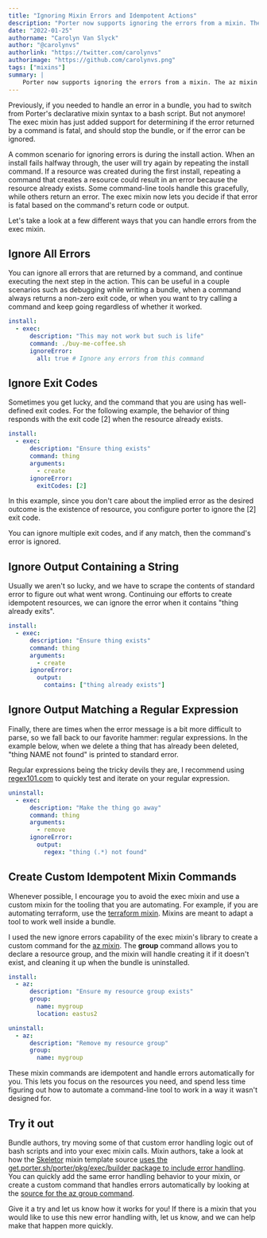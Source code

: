 ```yaml
---
title: "Ignoring Mixin Errors and Idempotent Actions"
description: "Porter now supports ignoring the errors from a mixin. The az mixin takes advantage of this new feature to manage resource groups."
date: "2022-01-25"
authorname: "Carolyn Van Slyck"
author: "@carolynvs"
authorlink: "https://twitter.com/carolynvs"
authorimage: "https://github.com/carolynvs.png"
tags: ["mixins"]
summary: |
    Porter now supports ignoring the errors from a mixin. The az mixin takes advantage of this new feature to manage resource groups.
---
```


Previously, if you needed to handle an error in a bundle, you had to switch from Porter's declarative mixin syntax to a bash script.
But not anymore! The exec mixin has just added support for determining if the error returned by a command is fatal, and should stop the bundle, or if the error can be ignored. 

A common scenario for ignoring errors is during the install action.
When an install fails halfway through, the user will try again by repeating the install command.
If a resource was created during the first install, repeating a command that creates a resource could result in an error because the resource already exists.
Some command-line tools handle this gracefully, while others return an error.
The exec mixin now lets you decide if that error is fatal based on the command's return code or output.

Let's take a look at a few different ways that you can handle errors from the exec mixin.

## Ignore All Errors

You can ignore all errors that are returned by a command, and continue executing the next step in the action.
This can be useful in a couple scenarios such as debugging while writing a bundle, when a command always returns a non-zero exit code, or when you want to try calling a command and keep going regardless of whether it worked.

```yaml
install:
  - exec:
      description: "This may not work but such is life"
      command: ./buy-me-coffee.sh
      ignoreError:
        all: true # Ignore any errors from this command
```

## Ignore Exit Codes

Sometimes you get lucky, and the command that you are using has well-defined exit codes.
For the following example, the behavior of thing responds with the exit code [2] when the resource already exists.

```yaml
install:
  - exec:
      description: "Ensure thing exists"
      command: thing
      arguments:
        - create
      ignoreError:
        exitCodes: [2]
```

In this example, since you don't care about the implied error as the desired outcome is the existence of resource, you configure porter to ignore the [2] exit code.

You can ignore multiple exit codes, and if any match, then the command's error is ignored.

## Ignore Output Containing a String

Usually we aren't so lucky, and we have to scrape the contents of standard error to figure out what went wrong.
Continuing our efforts to create idempotent resources, we can ignore the error when it contains "thing already exits".

```yaml
install:
  - exec:
      description: "Ensure thing exists"
      command: thing
      arguments:
        - create
      ignoreError:
        output:
          contains: ["thing already exists"]
```

## Ignore Output Matching a Regular Expression

Finally, there are times when the error message is a bit more difficult to parse, so we fall back to our favorite hammer: regular expressions.
In the example below, when we delete a thing that has already been deleted, "thing NAME not found" is printed to standard error.

Regular expressions being the tricky devils they are, I recommend using [regex101.com](https://regex101.com/) to quickly test and iterate on your regular expression.

```yaml
uninstall:
  - exec:
      description: "Make the thing go away"
      command: thing
      arguments:
        - remove
      ignoreError:
        output:
          regex: "thing (.*) not found"
```

## Create Custom Idempotent Mixin Commands

Whenever possible, I encourage you to avoid the exec mixin and use a custom mixin for the tooling that you are automating.
For example, if you are automating terraform, use the [terraform mixin](/mixins/terraform/).
Mixins are meant to adapt a tool to work well inside a bundle.

I used the new ignore errors capability of the exec mixin's library to create a custom command for the [az mixin](/mixins/az/).
The **group** command allows you to declare a resource group, and the mixin will handle creating it if it doesn't exist, and cleaning it up when the bundle is uninstalled.

```yaml
install:
  - az:
      description: "Ensure my resource group exists"
      group:
        name: mygroup
        location: eastus2

uninstall:
  - az:
      description: "Remove my resource group"
      group:
        name: mygroup
```

These mixin commands are idempotent and handle errors automatically for you.
This lets you focus on the resources you need, and spend less time figuring out how to automate a command-line tool to work in a way it wasn't designed for.

## Try it out

Bundle authors, try moving some of that custom error handling logic out of bash scripts and into your exec mixin calls.
Mixin authors, take a look at how the [Skeletor] mixin template source [uses the get.porter.sh/porter/pkg/exec/builder package to include error handling](https://github.com/getporter/skeletor/blob/6261f95d7583d581a778d755612827d7d979e40e/pkg/skeletor/action.go#L112-L115).
You can quickly add the same error handling behavior to your mixin, or create a custom command that handles errors automatically by looking at the [source for the az group command](https://github.com/getporter/az-mixin/blob/v0.6.0/pkg/az/group.go).

Give it a try and let us know how it works for you!
If there is a mixin that you would like to use this new error handling with, let us know, and we can help make that happen more quickly.

[Skeletor]: https://github.com/getporter/skeletor

